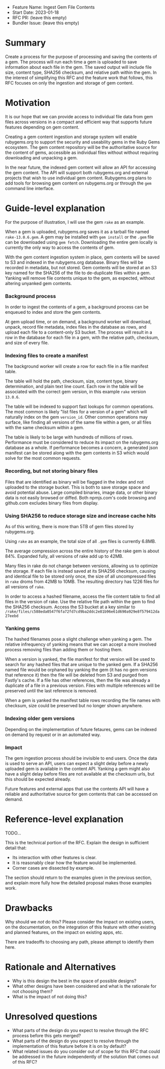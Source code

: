 - Feature Name: Ingest Gem File Contents
- Start Date: 2023-01-18
- RFC PR: (leave this empty)
- Bundler Issue: (leave this empty)

# Summary

Create a process for the purpose of processing and saving the contents of a gem.
The process will run each time a gem is uploaded to save information about each file in the gem.
The saved output will include file size, content type, SHA256 checksum, and relative path within the gem.
In the interest of simplifying this RFC and the feature work that follows, this RFC focuses on only the ingestion and storage of gem content.

# Motivation

It is our hope that we can provide access to individual file data from gem files across versions in a compact and efficient way that supports future features depending on gem content.

Creating a gem content ingestion and storage system will enable rubygems.org to support the security and useability gems in the Ruby Gems ecosystem.
The gem content repository will be the authoritative source for the content of gems, accessible as individual files without without requiring downloading and unpacking a gem.

In the near future, the indexed gem content will allow an API for accessing the gem content.
The API will support both rubygems.org and external projects that wish to use individual gem content.
Rubygems.org plans to add tools for browsing gem content on rubygems.org or through the `gem` command line interface.

# Guide-level explanation

For the purpose of illustration, I will use the gem `rake` as an example.

When a gem is uploaded, rubygems.org saves it as a tarball file named `rake-13.0.6.gem`.
A gem may be installed with `gem install` or the `.gem` file can be downloaded using `gem fetch`.
Downloading the entire gem locally is currently the only way to access the contents of gem.

With the gem content ingestion system in place, gem contents will be saved to S3 and indexed in the rubygems.org database.
Binary files will be recorded in metadata, but not stored.
Gem contents will be stored at an S3 key named for the SHA256 of the file to de-duplicate files within a gem.
Yanking will remove file contents unique to the gem, as expected, without altering unyanked gem contents.

### Background process

In order to ingest the contents of a gem, a background process can be enqueued to index and store the gem contents.

At gem upload time, or on demand, a background worker will download, unpack, record file metadata, index files in the database as rows, and upload each file to a content-only S3 bucket.
The process will result in a row in the database for each file in a gem, with the relative path, checksum, and size of every file.

### Indexing files to create a manifest

The background worker will create a row for each file in a file manifest table.

The table will hold the path, checksum, size, content type, binary determination, and plain text line count.
Each row in the table will be associated with the correct gem version, in this example `rake` version `13.0.6`.

The table will be indexed to support fast lookups for common operations.
The most common is likely "list files for a version of a gem" which will naturally index on the gem `version_id`.
Other common operations may surface, like finding all versions of the same file within a gem, or all files with the same checksum within a gem.

The table is likely to be large with hundreds of millions of rows.
Performance must be considered to reduce its impact on the rubygems.org database as a whole.
If performance becomes a concern, a generated json manifest can be stored along with the gem contents in S3 which would solve for the most common requests.

### Recording, but not storing binary files

Files that are identified as binary will be flagged in the index and not uploaded to the storage bucket.
This is both to save storage space and avoid potential abuse.
Large compiled binaries, image data, or other binary data is not easily browsed or diffed.
Both npmjs.com's code browsing and github.com excludes binary files from display.

### Using SHA256 to reduce storage size and increase cache hits

As of this writing, there is more than 5TB of gem files stored by rubygems.org.

Using `rake` as an example, the total size of all `.gem` files is currently 6.8MB.

The average compression across the entire history of the rake gem is about 84%.
Expanded fully, all versions of rake add up to 42MB.

Many files in rake do not change between versions, allowing us to optimize the storage.
If each file is instead saved at its SHA256 checksum, causing and identical file to be stored only once, the size of all uncompressed files in `rake` droms from 42MB to 10MB.
The resulting directory has 1226 files for all versions of `rake`.

In order to access a hashed filename, access the file content table to find all files in the version of rake.
Use the relative file path within the gem to find the SHA256 checksum.
Access the S3 bucket at a key similar to `/rake/files/c588eda0547f6fa72fd7cd9ba2ddc2e81b96e61d690a929e8f579412da27eebd`

### Yanking gems

The hashed filenames pose a slight challenge when yanking a gem.
The relative infrequency of yanking means that we can accept a more involved process removing files than adding them or hosting them.

When a version is yanked, the file manifest for that version will be used to search for any hashed files that are unique to the yanked gem.
If a SHA256 named file would be orphaned by yanking the gem (it has no gem versions that reference it) then the file will be deleted from S3 and purged from Fastly's cache.
If a file has other references, then the file was already a duplicate of a file in a previous version. Files with multiple references will be preserved until the last reference is removed.

When a gem is yanked the manifest table rows recording the file names with checksum, size could be preserved but no longer shown anywhere.

### Indexing older gem versions

Depending on the implementation of future fetaures, gems can be indexed on demand by request or in an automated way.

### Impact

The gem ingestion process should be invisible to end users.
Once the data is used to serve an API, users can expect a slight delay before a newly uploaded gem is available in the content API.
Yanking a gem might also have a slight delay before files are not available at the checksum urls, but this should be expected already.

Future features and external apps that use the contents API will have a reliable and authoritative source for gem contents that can be accessed on demand.

# Reference-level explanation

TODO...

This is the technical portion of the RFC. Explain the design in sufficient detail that:

- Its interaction with other features is clear.
- It is reasonably clear how the feature would be implemented.
- Corner cases are dissected by example.

The section should return to the examples given in the previous section, and explain more fully how the detailed proposal makes those examples work.

# Drawbacks

Why should we *not* do this? Please consider the impact on existing users, on the documentation, on the integration of this feature with other existing and planned features, on the impact on existing apps, etc.

There are tradeoffs to choosing any path, please attempt to identify them here.

# Rationale and Alternatives

- Why is this design the best in the space of possible designs?
- What other designs have been considered and what is the rationale for not choosing them?
- What is the impact of not doing this?

# Unresolved questions

- What parts of the design do you expect to resolve through the RFC process before this gets merged?
- What parts of the design do you expect to resolve through the implementation of this feature before it is on by default?
- What related issues do you consider out of scope for this RFC that could be addressed in the future independently of the solution that comes out of this RFC?
